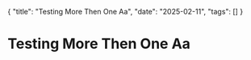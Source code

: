 {
  "title": "Testing More Then One Aa",
  "date": "2025-02-11",
  "tags": []
}

#  Testing More Then One Aa


